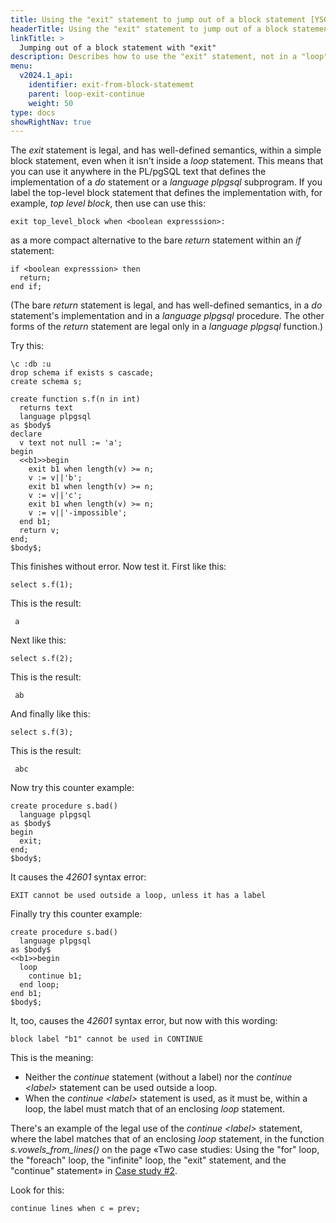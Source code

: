 ```yaml
---
title: Using the "exit" statement to jump out of a block statement [YSQL]
headerTitle: Using the "exit" statement to jump out of a block statement
linkTitle: >
  Jumping out of a block statement with "exit"
description: Describes how to use the "exit" statement, not in a "loop" statement, to jump out of a block statement. [YSQL].
menu:
  v2024.1_api:
    identifier: exit-from-block-statememt
    parent: loop-exit-continue
    weight: 50
type: docs
showRightNav: true
---
```


The _exit_ statement is legal, and has well-defined semantics, within a simple block statement, even when it isn't inside a _loop_ statement. This means that you can use it anywhere in the PL/pgSQL text that defines the implementation of a _do_ statement or a _language plpgsql_ subprogram. If you label the top-level block statement that defines the implementation with, for example, _top level block_, then use can use this:

```plpgsql
exit top_level_block when <boolean expresssion>:
```

as a more compact alternative to the bare _return_ statement within an _if_ statement:

```plpgsql
if <boolean expresssion> then
  return;
end if;
```

(The bare _return_ statement is legal, and has well-defined semantics, in a _do_ statement's implementation and in a _language plpgsql_ procedure. The other forms of the _return_ statement are legal only in a _language plpgsql_ function.)

Try this:

```plpgsql
\c :db :u
drop schema if exists s cascade;
create schema s;

create function s.f(n in int)
  returns text
  language plpgsql
as $body$
declare
  v text not null := 'a';
begin
  <<b1>>begin
    exit b1 when length(v) >= n;
    v := v||'b';
    exit b1 when length(v) >= n;
    v := v||'c';
    exit b1 when length(v) >= n;
    v := v||'-impossible';
  end b1;
  return v;
end;
$body$;
```

This finishes without error. Now test it. First like this:

```plpgsql
select s.f(1);
```

This is the result:

```output
 a
```

Next like this:

```plpgsql
select s.f(2);
```

This is the result:

```output
 ab
```

And finally like this:

```plpgsql
select s.f(3);
```

This is the result:

```output
 abc
```

Now try this counter example:

```plpgsql
create procedure s.bad()
  language plpgsql
as $body$
begin
  exit;
end;
$body$;
```

It causes the _42601_ syntax error:

```output
EXIT cannot be used outside a loop, unless it has a label
```

Finally try this counter example:

```plpgsql
create procedure s.bad()
  language plpgsql
as $body$
<<b1>>begin
  loop
    continue b1;
  end loop;
end b1;
$body$;
```

It, too, causes the _42601_ syntax error, but now with this wording:

```output
block label "b1" cannot be used in CONTINUE
```

This is the meaning:

- Neither the _continue_ statement (without a label) nor the _continue \<label\>_ statement can be used outside a loop.
- When the _continue \<label\>_ statement is used, as it must be, within a loop, the label must match that of an enclosing _loop_ statement.

There's an example of the legal use of the _continue \<label\>_ statement, where the label matches that of an enclosing _loop_ statement, in the function _s.vowels_from_lines()_ on the page  «Two case studies: Using the "for" loop, the "foreach" loop, the "infinite" loop, the "exit" statement, and the "continue" statement» in [Case study #2](../two-case-studies/#case-study-2-compose-a-string-of-a-specified-number-of-vowels-from-each-text-line-in-an-array-until-a-specified-number-of-such-vowel-strings-have-been-composed).

Look for this:

```plpgsql
continue lines when c = prev;
```
